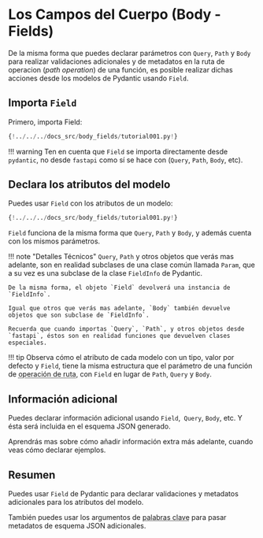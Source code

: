 # Los Campos del Cuerpo (Body - Fields)

De la misma forma que puedes declarar parámetros con `Query`, `Path` y `Body` para realizar validaciones adicionales y de metadatos en la ruta de operacion (_path operation_) de una función, es posible realizar dichas acciones desde los modelos de Pydantic usando `Field`.

## Importa `Field`

Primero, importa Field:

```Python hl_lines="4"
{!../../../docs_src/body_fields/tutorial001.py!}
```

!!! warning
Ten en cuenta que `Field` se importa directamente desde `pydantic`, no desde `fastapi` como sí se hace con (`Query`, `Path`, `Body`, etc).

## Declara los atributos del modelo

Puedes usar `Field` con los atributos de un modelo:

```Python hl_lines="11-14"
{!../../../docs_src/body_fields/tutorial001.py!}
```

`Field` funciona de la misma forma que `Query`, `Path` y `Body`, y además cuenta con los mismos parámetros.

!!! note "Detalles Técnicos"
`Query`, `Path` y otros objetos que verás mas adelante, son en realidad subclases de una clase común llamada `Param`, que a su vez es una subclase de la clase `FieldInfo` de Pydantic.

    De la misma forma, el objeto `Field` devolverá una instancia de `FieldInfo`.

    Igual que otros que verás mas adelante, `Body` también devuelve objetos que son subclase de `FieldInfo`.

    Recuerda que cuando importas `Query`, `Path`, y otros objetos desde `fastapi`, éstos son en realidad funciones que devuelven clases especiales.

!!! tip
Observa cómo el atributo de cada modelo con un tipo, valor por defecto y `Field`, tiene la misma estructura que el parámetro de una función de <abbr title="path operation">operación de ruta</abbr>, con `Field` en lugar de `Path`, `Query` y `Body`.

## Información adicional

Puedes declarar información adicional usando `Field`,` Query`, `Body`, etc. Y ésta será incluida en el esquema JSON generado.

Aprendrás mas sobre cómo añadir información extra más adelante, cuando veas cómo declarar ejemplos.

## Resumen

Puedes usar `Field` de Pydantic para declarar validaciones y metadatos adicionales para los atributos del modelo.

También puedes usar los argumentos de <abbr title="keyword arguments">palabras clave</abbr> para pasar metadatos de esquema JSON adicionales.
